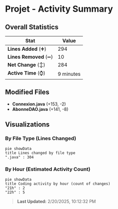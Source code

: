# Projet - Activity Summary 

## Overall Statistics

| Stat                   | Value                                                             |
| ---------------------- | ----------------------------------------------------------------- |
| **Lines Added** (➕)   | 294                                          |
| **Lines Removed** (➖) | 10                                        |
| **Net Change** (↕)    | 284                |
| **Active Time** (⌚)   | 9 minutes |


## Modified Files
- **Connexion.java** (+153, -2)
- **AbonneDAO.java** (+141, -8)

## Visualizations

### By File Type (Lines Changed)

```mermaid
pie showData
title Lines changed by file type
".java" : 304
```

### By Hour (Estimated Activity Count)

```mermaid
pie showData
title Coding activity by hour (count of changes)
"21h" : 2
"22h" : 5
```


> **Last Updated:** 2/20/2025, 10:12:32 PM